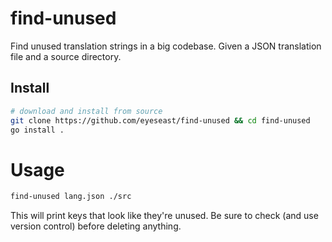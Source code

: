 # find-unused

Find unused translation strings in a big codebase. Given a JSON translation file and a source directory.

## Install

```sh
# download and install from source
git clone https://github.com/eyeseast/find-unused && cd find-unused
go install .
```

# Usage

```sh
find-unused lang.json ./src
```

This will print keys that look like they're unused. Be sure to check (and use version control) before deleting anything.
